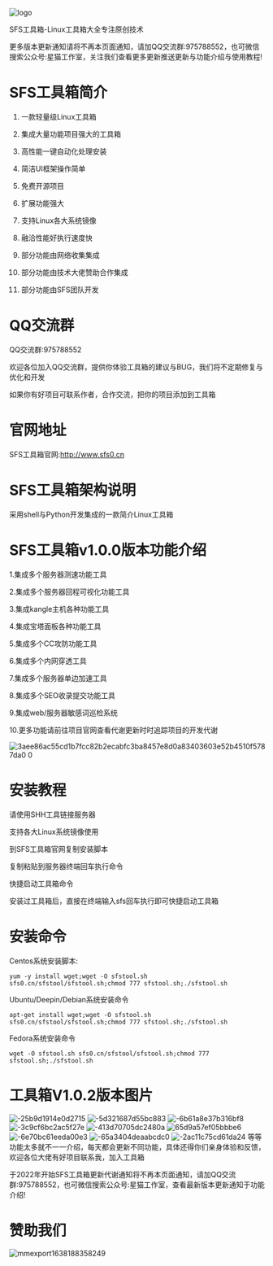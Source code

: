 ![logo](https://user-images.githubusercontent.com/84900137/146605573-17cfbf9b-e370-4ff0-9e60-963c3309d8f8.png)

SFS工具箱-Linux工具箱大全专注原创技术

更多版本更新通知请将不再本页面通知，请加QQ交流群:975788552，也可微信搜索公众号:星猫工作室，关注我们查看更多更新推送更新与功能介绍与使用教程!

# SFS工具箱简介

1. 一款轻量级Linux工具箱

2. 集成大量功能项目强大的工具箱

3. 高性能一键自动化处理安装

4. 简洁UI框架操作简单

5. 免费开源项目

6. 扩展功能强大

7. 支持Linux各大系统镜像

8. 融洽性能好执行速度快

9. 部分功能由网络收集集成

10. 部分功能由技术大佬赞助合作集成

11. 部分功能由SFS团队开发

# QQ交流群

QQ交流群:975788552

欢迎各位加入QQ交流群，提供你体验工具箱的建议与BUG，我们将不定期修复与优化和开发

如果你有好项目可联系作者，合作交流，把你的项目添加到工具箱

# 官网地址

SFS工具箱官网:http://www.sfs0.cn

# SFS工具箱架构说明

采用shell与Python开发集成的一款简介Linux工具箱

# SFS工具箱v1.0.0版本功能介绍

1.集成多个服务器测速功能工具

2.集成多个服务器回程可视化功能工具

3.集成kangle主机各种功能工具

4.集成宝塔面板各种功能工具

5.集成多个CC攻防功能工具

6.集成多个内网穿透工具

7.集成多个服务器单边加速工具

8.集成多个SEO收录提交功能工具

9.集成web/服务器敏感词巡检系统

10.更多功能请前往项目官网查看代谢更新时时追踪项目的开发代谢

![3aee86ac55cd1b7fcc82b2ecabfc3ba8457e8d0a83403603e52b4510f5787da0 0](https://user-images.githubusercontent.com/84900137/146605637-a4f612dc-d58f-479d-8348-c4e7e2691d39.JPEG)

# 安装教程

请使用SHH工具链接服务器

支持各大Linux系统镜像使用

到SFS工具箱官网复制安装脚本

复制粘贴到服务器终端回车执行命令

快捷启动工具箱命令

安装过工具箱后，直接在终端输入sfs回车执行即可快捷启动工具箱

# 安装命令
Centos系统安装脚本:
```
yum -y install wget;wget -O sfstool.sh sfs0.cn/sfstool/sfstool.sh;chmod 777 sfstool.sh;./sfstool.sh
```

Ubuntu/Deepin/Debian系统安装命令
```
apt-get install wget;wget -O sfstool.sh sfs0.cn/sfstool/sfstool.sh;chmod 777 sfstool.sh;./sfstool.sh
```

Fedora系统安装命令
```
wget -O sfstool.sh sfs0.cn/sfstool/sfstool.sh;chmod 777 sfstool.sh;./sfstool.sh
```

# 工具箱V1.0.2版本图片
![-25b9d1914e0d2715](https://user-images.githubusercontent.com/84900137/146606230-4d1cbf67-cdd6-4b06-9a11-ab4dc2f11ce1.png)
![-5d321687d55bc883](https://user-images.githubusercontent.com/84900137/146606254-140118aa-6a92-4607-a42b-f0eff8b80d84.png)
![-6b61a8e37b316bf8](https://user-images.githubusercontent.com/84900137/146606278-c76fe9aa-630f-4807-bccc-53fc23cc2c0c.png)
![-3c9cf6bc2ac5f27e](https://user-images.githubusercontent.com/84900137/146606296-d9d56a99-29a2-4827-9aa2-4873552326d0.png)
![-413d70705dc2480a](https://user-images.githubusercontent.com/84900137/146606313-e980d7f3-00ba-4f75-9956-fe6eaf9a953d.png)
![65d9a57ef05bbbe6](https://user-images.githubusercontent.com/84900137/146606341-8b0a7d6c-69e3-402a-b969-88ca714ee5c5.png)
![-6e70bc61eeda00e3](https://user-images.githubusercontent.com/84900137/146606350-e056dd22-9ff8-4bdd-abd1-dcd817e9df4c.png)
![-65a3404deaabcdc0](https://user-images.githubusercontent.com/84900137/146606367-e8a923f5-4125-423e-99f2-624307c2ac15.png)
![-2ac11c75cd61da24](https://user-images.githubusercontent.com/84900137/146606380-99431996-1149-4a9a-b430-d9e38b578009.png)
等等功能太多就不一一介绍，每天都会更新不同功能，具体还得你们亲身体验和反馈，欢迎各位大佬有好项目联系我，加入工具箱

于2022年开始SFS工具箱更新代谢通知将不再本页面通知，请加QQ交流群:975788552，也可微信搜索公众号:星猫工作室，查看最新版本更新通知于功能介绍!

# 赞助我们
![mmexport1638188358249](https://user-images.githubusercontent.com/84900137/146606116-8bc5cb4e-2fd3-4a57-a070-d613ca64088a.png)
